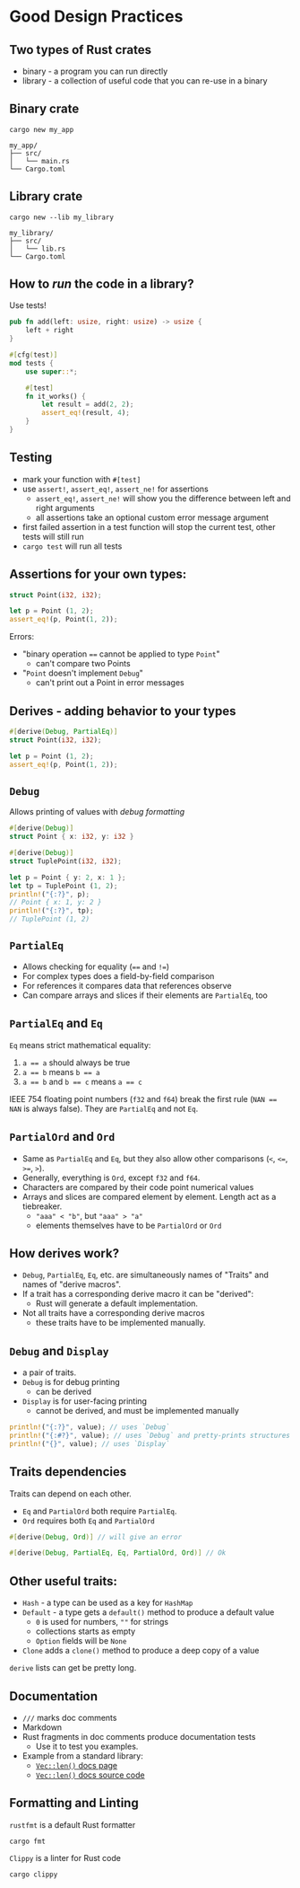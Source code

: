 # Good Design Practices

## Two types of Rust crates

* binary - a program you can run directly
* library - a collection of useful code that you can re-use in a binary

## Binary crate

```shell
cargo new my_app
```
```text
my_app/
├── src/
│   └── main.rs
└── Cargo.toml
```

## Library crate

```shell
cargo new --lib my_library
```
```text
my_library/
├── src/
│   └── lib.rs
└── Cargo.toml
```

## How to *run* the code in a library?

Use tests!

```rust
pub fn add(left: usize, right: usize) -> usize {
    left + right
}

#[cfg(test)]
mod tests {
    use super::*;

    #[test]
    fn it_works() {
        let result = add(2, 2);
        assert_eq!(result, 4);
    }
}
```

## Testing

* mark your function with `#[test]`
* use `assert!`, `assert_eq!`, `assert_ne!` for assertions
    * `assert_eq!`, `assert_ne!` will show you the difference between left and right arguments
    * all assertions take an optional custom error message argument
* first failed assertion in a test function will stop the current test, other tests will still run
* `cargo test` will run all tests

## Assertions for your own types:

```rust ignore
struct Point(i32, i32);

let p = Point (1, 2);
assert_eq!(p, Point(1, 2));
```

Errors:
* "binary operation `==` cannot be applied to type `Point`"
    * can't compare two Points
* "`Point` doesn't implement `Debug`"
    * can't print out a Point in error messages

## Derives - adding behavior to your types

```rust
#[derive(Debug, PartialEq)]
struct Point(i32, i32);

let p = Point (1, 2);
assert_eq!(p, Point(1, 2));
```

## `Debug`

Allows printing of values with *debug formatting*

```rust
#[derive(Debug)]
struct Point { x: i32, y: i32 }

#[derive(Debug)]
struct TuplePoint(i32, i32);

let p = Point { y: 2, x: 1 };
let tp = TuplePoint (1, 2);
println!("{:?}", p);
// Point { x: 1, y: 2 }
println!("{:?}", tp);
// TuplePoint (1, 2)
```

## `PartialEq`

* Allows checking for equality (`==` and `!=`)
* For complex types does a field-by-field comparison
* For references it compares data that references observe
* Can compare arrays and slices if their elements are `PartialEq`, too

## `PartialEq` and `Eq`

`Eq` means strict mathematical equality:
1. `a == a` should always be true
2. `a == b` means `b == a`
3. `a == b` and `b == c` means `a == c`

IEEE 754 floating point numbers (`f32` and `f64`) break the first rule (`NAN == NAN` is always false). They are `PartialEq` and not `Eq`.

## `PartialOrd` and `Ord`

* Same as `PartialEq` and `Eq`, but they also allow other comparisons (`<`, `<=`, `>=`, `>`).
* Generally, everything is `Ord`, except `f32` and `f64`.
* Characters are compared by their code point numerical values
* Arrays and slices are compared element by element. Length act as a tiebreaker.
    * `"aaa" < "b"`, but `"aaa" > "a"`
    * elements themselves have to be `PartialOrd` or `Ord`

## How derives work?

* `Debug`, `PartialEq`, `Eq`, etc. are simultaneously names of "Traits" and names of "derive macros".
* If a trait has a corresponding derive macro it can be "derived":
    * Rust will generate a default implementation.
* Not all traits have a corresponding derive macros
    * these traits have to be implemented manually.

## `Debug` and `Display`

* a pair of traits.
* `Debug` is for debug printing
    * can be derived
* `Display` is for user-facing printing
    * cannot be derived, and must be implemented manually

```rust ignore
println!("{:?}", value); // uses `Debug`
println!("{:#?}", value); // uses `Debug` and pretty-prints structures
println!("{}", value); // uses `Display`
```

## Traits dependencies

Traits can depend on each other.

* `Eq` and `PartialOrd` both require `PartialEq`.
* `Ord` requires both `Eq` and `PartialOrd`

```rust ignore
#[derive(Debug, Ord)] // will give an error

#[derive(Debug, PartialEq, Eq, PartialOrd, Ord)] // Ok
```

## Other useful traits:

* `Hash` - a type can be used as a key for `HashMap`
* `Default` - a type gets a `default()` method to produce a default value
    * `0` is used for numbers, `""` for strings
    * collections starts as empty
    * `Option` fields will be `None`
* `Clone` adds a `clone()` method to produce a deep copy of a value

`derive` lists can get be pretty long.

## Documentation

* `///` marks doc comments
* Markdown
* Rust fragments in doc comments produce documentation tests
    * Use it to test you examples.
* Example from a standard library:
    * [`Vec::len()` docs page](https://doc.rust-lang.org/1.69.0/std/vec/struct.Vec.html#method.len)
    * [`Vec::len()` docs source code](https://doc.rust-lang.org/1.69.0/src/alloc/vec/mod.rs.html#2050)

## Formatting and Linting

`rustfmt` is a default Rust formatter
```shell
cargo fmt
```

`Clippy` is a linter for Rust code
```shell
cargo clippy
```
